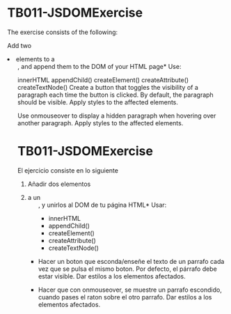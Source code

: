 # TB011-JSDOMExercise
The exercise consists of the following:

Add two <li> elements to a <ul>, and append them to the DOM of your HTML page*
Use:

innerHTML
appendChild()
createElement()
createAttribute()
createTextNode()
Create a button that toggles the visibility of a paragraph each time the button is clicked. By default, the paragraph should be visible. Apply styles to the affected elements.

Use onmouseover to display a hidden paragraph when hovering over another paragraph. Apply styles to the affected elements.

# TB011-JSDOMExercise

El ejercicio consiste en lo siguiente

1. Añadir dos elementos <li> a un <ul>, y unirlos al DOM de tu página HTML*
	Usar:
	- innerHTML
	- appendChild()
	- createElement()
	- createAttribute()
	- createTextNode()

2. Hacer un boton que esconda/enseñe el texto de un parrafo cada vez que se pulsa el mismo boton. Por defecto, el párrafo debe estar visible. Dar estilos a los elementos afectados.

3. Hacer que con onmouseover, se muestre un parrafo escondido, cuando pases el raton sobre el otro parrafo. Dar estilos a los elementos afectados.